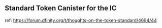 
## Standard Token Canister for the IC 


ref: https://forum.dfinity.org/t/thoughts-on-the-token-standard/4694/44

